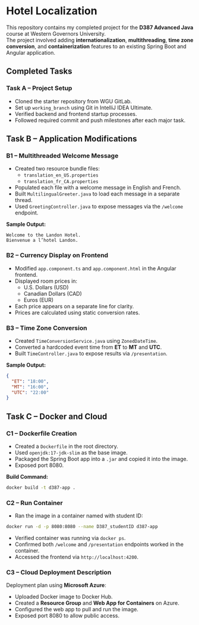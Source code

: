 # Hotel Localization

This repository contains my completed project for the **D387 Advanced Java** course at Western Governors University.  
The project involved adding **internationalization**, **multithreading**, **time zone conversion**, and **containerization** features to an existing Spring Boot and Angular application.

## Completed Tasks

### Task A – Project Setup

- Cloned the starter repository from WGU GitLab.
- Set up `working_branch` using Git in IntelliJ IDEA Ultimate.
- Verified backend and frontend startup processes.
- Followed required commit and push milestones after each major task.

## Task B – Application Modifications

### B1 – Multithreaded Welcome Message

- Created two resource bundle files:
  - `translation_en_US.properties`
  - `translation_fr_CA.properties`
- Populated each file with a welcome message in English and French.
- Built `MultilingualGreeter.java` to load each message in a separate thread.
- Used `GreetingController.java` to expose messages via the `/welcome` endpoint.

**Sample Output:**
```
Welcome to the Landon Hotel.
Bienvenue a l’hotel Landon.
```

### B2 – Currency Display on Frontend

- Modified `app.component.ts` and `app.component.html` in the Angular frontend.
- Displayed room prices in:
  - U.S. Dollars (USD)
  - Canadian Dollars (CAD)
  - Euros (EUR)
- Each price appears on a separate line for clarity.
- Prices are calculated using static conversion rates.

### B3 – Time Zone Conversion

- Created `TimeConversionService.java` using `ZonedDateTime`.
- Converted a hardcoded event time from **ET** to **MT** and **UTC**.
- Built `TimeController.java` to expose results via `/presentation`.

**Sample Output:**
```json
{
  "ET": "18:00",
  "MT": "16:00",
  "UTC": "22:00"
}
```

## Task C – Docker and Cloud

### C1 – Dockerfile Creation

- Created a `Dockerfile` in the root directory.
- Used `openjdk:17-jdk-slim` as the base image.
- Packaged the Spring Boot app into a `.jar` and copied it into the image.
- Exposed port 8080.

**Build Command:**
```bash
docker build -t d387-app .
```

### C2 – Run Container

- Ran the image in a container named with student ID:
```bash
docker run -d -p 8080:8080 --name D387_studentID d387-app
```

- Verified container was running via `docker ps`.
- Confirmed both `/welcome` and `/presentation` endpoints worked in the container.
- Accessed the frontend via `http://localhost:4200`.

### C3 – Cloud Deployment Description

Deployment plan using **Microsoft Azure**:

- Uploaded Docker image to Docker Hub.
- Created a **Resource Group** and **Web App for Containers** on Azure.
- Configured the web app to pull and run the image.
- Exposed port 8080 to allow public access.
